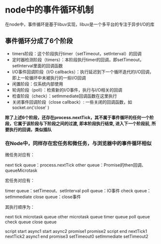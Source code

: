 # node中的事件循环机制
在node中，事件循环是基于libuv实现，libuv是一个多平台的专注于异步I/O的库


## 事件循环分成了6个阶段

- timers阶段：这个阶段执行timer（setTimeout，setInterval）的回调
- 定时器检测阶段（timers）：本阶段执行timer的回调，即setTimeout，setInterval里面的回调函数
- I/O事件回调阶段（I/O callbacks）：执行延迟到下一个循环迭代的I/O回调，即上一轮循环中未被执行的一些I/O回调
- 闲置阶段：仅系统内部使用
- 轮询阶段（poll）：检索新的I/O事件，执行与I/O相关的回调
- 检查阶段（check）：setImmediate回调函数在这里执行
- 关闭事件回调阶段（close callback）: 一些关闭的回调函数，如socket.on('close'
)

**除了上述6个阶段，还存在process.nextTick，其不属于事件循环的任何一个阶段，它属于该阶段与下阶段之间的过渡, 即本阶段执行结束, 进入下一个阶段前, 所要执行的回调，类似插队**


### 在Node中，同样存在宏任务和微任务，与浏览器中的事件循环相似
微任务对应有：

next tick queue：process.nextTick
other queue：Promise的then回调、queueMicrotask


宏任务对应有：

timer queue：setTimeout、setInterval
poll queue：IO事件
check queue：setImmediate
close queue：close事件

其执行顺序为：

next tick microtask queue
other microtask queue
timer queue
poll queue
check queue
close queue


script start   async1 start    async2   promise1  promise2  script end nextTick1   nextTick2   async1 end      promise3  setTimeout0 setImmediate setTimeout2 